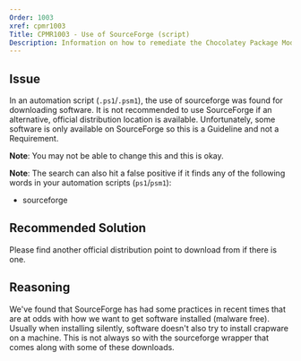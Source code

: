 ```yaml
---
Order: 1003
xref: cpmr1003
Title: CPMR1003 - Use of SourceForge (script)
Description: Information on how to remediate the Chocolatey Package Moderation Rule 1003
---
```


## Issue

In an automation script (`.ps1`/`.psm1`), the use of sourceforge was found for downloading software. It is not recommended to use SourceForge if an alternative, official distribution location is available. Unfortunately, some software is only available on SourceForge so this is a Guideline and not a Requirement.

**Note**: You may not be able to change this and this is okay.

**Note**: The search can also hit a false positive if it finds any of the following words in your automation scripts (`ps1`/`psm1`):
 * sourceforge

## Recommended Solution

Please find another official distribution point to download from if there is one.

## Reasoning

We've found that SourceForge has had some practices in recent times that are at odds with how we want to get software installed (malware free). Usually when installing silently, software doesn't also try to install crapware on a machine. This is not always so with the sourceforge wrapper that comes along with some of these downloads.
